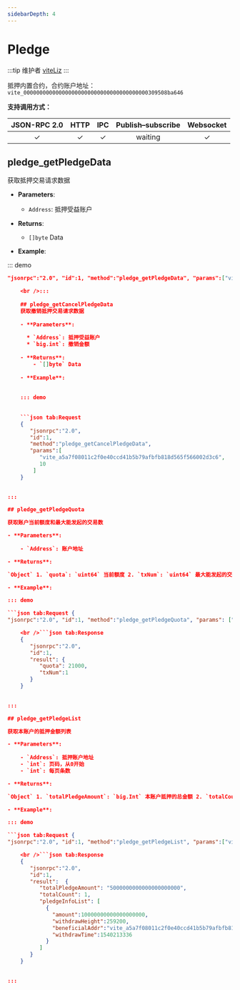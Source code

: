 ```yaml
---
sidebarDepth: 4
---
```

# Pledge

:::tip 维护者 [viteLiz](https://github.com/viteLiz) :::

抵押内置合约，合约账户地址： `vite_000000000000000000000000000000000000000309508ba646`

**支持调用方式：**

| JSON-RPC 2.0 |   HTTP   |   IPC    | Publish–subscribe | Websocket |
|:------------:|:--------:|:--------:|:-----------------:|:---------:|
|   &#x2713;   | &#x2713; | &#x2713; |      waiting      | &#x2713;  |

## pledge_getPledgeData

获取抵押交易请求数据

- **Parameters**:
    
    - `Address`: 抵押受益账户

- **Returns**:
    
    - `[]byte` Data

- **Example**:

::: demo

```json tab:Request {  
"jsonrpc":"2.0", "id":1, "method":"pledge_getPledgeData", "params":["vite_a5a7f08011c2f0e40ccd41b5b79afbfb818d565f566002d3c6"] }

    <br />:::
    
    ## pledge_getCancelPledgeData
    获取撤销抵押交易请求数据
    
    - **Parameters**: 
    
      * `Address`: 抵押受益账户
      * `big.int`: 撤销金额
    
    - **Returns**: 
        - `[]byte` Data
    
    - **Example**:
    
    
    ::: demo
    
    
    ```json tab:Request
    {  
       "jsonrpc":"2.0",
       "id":1,
       "method":"pledge_getCancelPledgeData",
       "params":[
          "vite_a5a7f08011c2f0e40ccd41b5b79afbfb818d565f566002d3c6",
          10
        ]
    }
    

:::

## pledge_getPledgeQuota

获取账户当前额度和最大能发起的交易数

- **Parameters**:
    
    - `Address`: 账户地址

- **Returns**:

`Object` 1. `quota`: `uint64` 当前额度 2. `txNum`: `uint64` 最大能发起的交易数

- **Example**:

::: demo

```json tab:Request {  
"jsonrpc":"2.0", "id":1, "method":"pledge_getPledgeQuota", "params": ["vite_a5a7f08011c2f0e40ccd41b5b79afbfb818d565f566002d3c6"] }

    <br />```json tab:Response
    {  
       "jsonrpc":"2.0",
       "id":1,
       "result": {
          "quota": 21000,
          "txNum":1
       }
    }
    

:::

## pledge_getPledgeList

获取本账户的抵押金额列表

- **Parameters**:
    
    - `Address`: 抵押账户地址
    - `int`: 页码，从0开始
    - `int`: 每页条数

- **Returns**:

`Object` 1. `totalPledgeAmount`: `big.Int` 本账户抵押的总金额 2. `totalCount`: `int` 抵押信息总数 3. `pledgeInfoList`: `Array&lt;PledgeInfo&gt;` 抵押信息列表 * `amount`: `big.int` 抵押金额 * `withdrawHeight`: `uint64` 到期快照块高度 * `beneficialAddr`: `Address` 受益地址 * `withdrawTime`: `int64` 预计到期时间

- **Example**:

::: demo

```json tab:Request {  
"jsonrpc":"2.0", "id":1, "method":"pledge_getPledgeList", "params":["vite_a5a7f08011c2f0e40ccd41b5b79afbfb818d565f566002d3c6", 0, 50] }

    <br />```json tab:Response
    {  
       "jsonrpc":"2.0",
       "id":1,
       "result":  {
          "totalPledgeAmount": "5000000000000000000000",
          "totalCount": 1,
          "pledgeInfoList": [
            {
              "amount":10000000000000000000,
              "withdrawHeight":259200,
              "beneficialAddr":"vite_a5a7f08011c2f0e40ccd41b5b79afbfb818d565f566002d3c6",
              "withdrawTime":1540213336
            }
          ]
       }
    }
    

:::